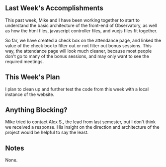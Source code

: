 ## Last Week's Accomplishments

This past week, Mike and I have been working together to start to understand the basic architecture of the front-end of Observatory, as well as how the html files, javascript controller files, and vuejs files fit together. 

So far, we have created a check box on the attendance page, and linked the value of the check box to filter out or not filter out bonus sessions. This way, the attendance page will look much cleaner, because most people don't go to many of the bonus sessions, and may only want to see the required meetings.

## This Week's Plan

I plan to clean up and further test the code from this week with a local instance of the website.

## Anything Blocking?

Mike tried to contact Alex S., the lead from last semester, but I don't think we received a response. His insight on the direction and architecture of the project would be helpful to say the least.

## Notes

None.
